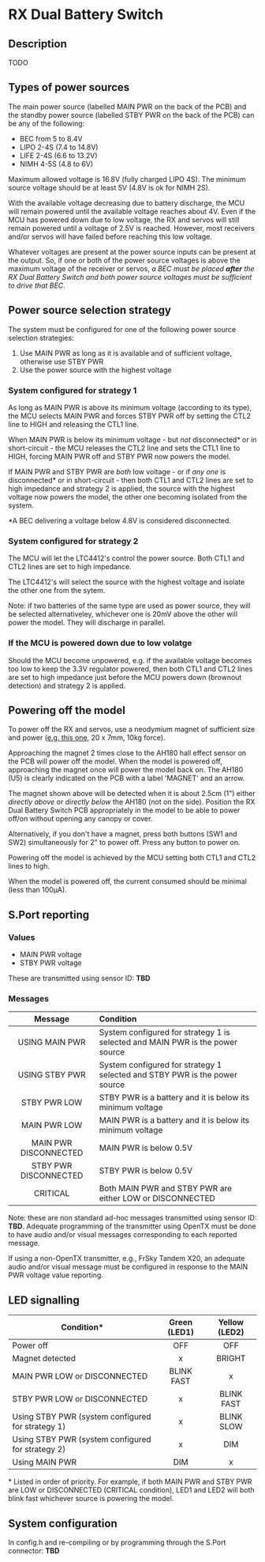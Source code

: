 # RX Dual Battery Switch

## Description
TODO


## Types of power sources

The main power source (labelled MAIN PWR on the back of the PCB) and the standby power source (labelled STBY PWR on the back of the PCB) can be any of the following:

- BEC from 5 to 8.4V
- LIPO 2-4S (7.4 to 14.8V)
- LIFE 2-4S (6.6 to 13.2V)
- NIMH 4-5S (4.8 to 6V)

Maximum allowed voltage is 16.8V (fully charged LIPO 4S). The minimum source voltage should be at least 5V (4.8V is ok for NIMH 2S).

With the available voltage decreasing due to battery discharge, the MCU will remain powered until the available voltage reaches about 4V. Even if the MCU has powered down due to low voltage, the RX and servos will still remain powered until a voltage of 2.5V is reached. However, most receivers and/or servos will have failed before reaching this low voltage.

Whatever voltages are present at the power source inputs can be present at the output. So, if one or both of the power source voltages is above the maximum voltage of the receiver or servos, *a BEC must be placed **after** the RX Dual Battery Switch and both power source voltages must be sufficient to drive that BEC*.

## Power source selection strategy

The system must be configured for one of the following power source selection strategies:

1. Use MAIN PWR as long as it is available and of sufficient voltage, otherwise use STBY PWR
2. Use the power source with the highest voltage

### System configured for strategy 1

As long as MAIN PWR is above its minimum voltage (according to its type), the MCU selects MAIN PWR and forces STBY PWR off by setting the CTL2 line to HIGH and releasing the CTL1 line.

When MAIN PWR is below its minimum voltage - but *not* disconnected* or in short-circuit - the MCU releases the CTL2 line and sets the CTL1 line to HIGH, forcing MAIN PWR off and STBY PWR now powers the model.

If MAIN PWR and STBY PWR are *both* low voltage  - or if *any one* is disconnected* or in short-circuit - then both CTL1 and CTL2 lines are set to high impedance and strategy 2 is applied, the source with the highest voltage now powers the model, the other one becoming isolated from the system.

\*A BEC delivering a voltage below 4.8V is considered disconnected. 

### System configured for strategy 2

The MCU will let the LTC4412's control the power source. Both CTL1 and CTL2 lines are set to high impedance.

The LTC4412's will select the source with the highest voltage and isolate the other one from the sytem.

Note: if two batteries of the same type are used as power source, they will be selected alternativeley, whichever one is 20mV above the other will power the model. They will discharge in parallel.

### If the MCU is powered down due to low volatge

Should the MCU become unpowered, e.g. if the available voltage becomes too low to keep the 3.3V regulator powered, then both CTL1 and CTL2 lines are set to high impedance just before the MCU powers down (brownout detection) and strategy 2 is applied.

## Powering off the model

To power off the RX and servos, use a neodymium magnet of sufficient size and power ([e.g. this one](https://www.amazon.de/-/en/Magnetpro-Countersunk-Magnet-Cushions-Capsule/dp/B08K39Q1DL/ref=pd_sbs_1/261-1102478-9650911?pd_rd_w=4NK6S&pf_rd_p=b1c388c3-48c2-4960-8532-fa8f1477aee9&pf_rd_r=2AJZ6JFC8H0XXN0D8038&pd_rd_r=500284af-6c54-4b1d-af8f-a95a1c957906&pd_rd_wg=SNuGS&pd_rd_i=B08K39Q1DL&psc=1), 20 x 7mm, 10kg force).

Approaching the magnet 2 times close to the AH180 hall effect sensor on the PCB will power off the model. When the model is powered off, approaching the magnet once will power the model back on. The AH180 (U5) is clearly indicated on the PCB with a label 'MAGNET' and an arrow. 

The magnet shown above will be detected when it is about 2.5cm (1") either *directly above* or *directly below* the AH180 (not on the side). Position the RX Dual Battery Switch PCB appropriately in the model to be able to power off/on without opening any canopy or cover.

Alternatively, if you don't have a magnet, press both buttons (SW1 and SW2) simultaneously for 2" to power off. Press any button to power on. 

Powering off the model is achieved by the MCU setting both CTL1 and CTL2 lines to high.

When the model is powered off, the current consumed should be minimal (less than 100µA).

## S.Port reporting

### Values

- MAIN PWR voltage
- STBY PWR voltage

These are transmitted using sensor ID: **TBD**

### Messages

| Message               | Condition                                                                       |
| :-------------------: | :------------------------------------------------------------------------------ |
| USING MAIN PWR        | System configured for strategy 1 is selected and MAIN PWR is the power source   |
| USING STBY PWR        | System configured for strategy 1 selected and STBY PWR is the power source      |
| STBY PWR LOW          | STBY PWR is a battery and it is below its minimum voltage                       |
| MAIN PWR LOW          | MAIN PWR is a battery and it is below its minimum voltage                       |
| MAIN PWR DISCONNECTED | MAIN PWR is below 0.5V                                                          |
| STBY PWR DISCONNECTED | STBY PWR is below 0.5V                                                          |
| CRITICAL              | Both MAIN PWR and STBY PWR are either LOW or DISCONNECTED                       |

Note: these are non standard ad-hoc messages transmitted using sensor ID: **TBD**.
Adequate programming of the transmitter using OpenTX must be done to have audio and/or visual messages corresponding to each reported message.

If using a non-OpenTX transmitter, e.g., FrSky Tandem X20, an adequate audio and/or visual message must be configured in response to the MAIN PWR voltage value reporting.

## LED signalling

| Condition*                                        | Green (LED1)  | Yellow (LED2) |
| ------------------------------------------------- | :----------:  | :-----------: |
| Power off                                         |      OFF      |      OFF      |
| Magnet detected                                   |       x       |     BRIGHT    |
| MAIN PWR LOW or DISCONNECTED                      |   BLINK FAST  |       x       |
| STBY PWR LOW or DISCONNECTED                      |       x       |   BLINK FAST  |
| Using STBY PWR (system configured for strategy 1) |       x       |   BLINK SLOW  |
| Using STBY PWR (system configured for strategy 2) |       x       |      DIM      |
| Using MAIN PWR                                    |      DIM      |       x       |

\* Listed in order of priority. For example, if both MAIN PWR and STBY PWR are LOW or DISCONNECTED (CRITICAL condition), LED1 and LED2 will both blink fast whichever source is powering the model.

## System configuration

In config.h and re-compiling or by programming through the S.Port connector: **TBD**